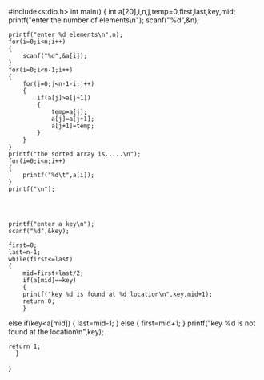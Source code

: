 #include<stdio.h>
int main()
{
    int a[20],i,n,j,temp=0,first,last,key,mid;
    printf("enter the number of elements\n");
    scanf("%d",&n);
    
    printf("enter %d elements\n",n);
    for(i=0;i<n;i++)
    {
        scanf("%d",&a[i]);
    }
    for(i=0;i<n-1;i++)
    {
        for(j=0;j<n-1-i;j++)
        {
            if(a[j]>a[j+1])
            {
                temp=a[j];
                a[j]=a[j+1];
                a[j+1]=temp;
            }
        }
    }
    printf("the sorted array is.....\n");
    for(i=0;i<n;i++)
    {
        printf("%d\t",a[i]);
    }
    printf("\n");
    
    
    
    
    printf("enter a key\n");
    scanf("%d",&key);
    
    first=0;
    last=n-1;
    while(first<=last)
    {
        mid=first+last/2;
        if(a[mid]==key)
        {
        printf("key %d is found at %d location\n",key,mid+1);
        return 0;
        }
    
  else if(key<a[mid])
    {
        last=mid-1;
    }
    else
    {
        first=mid+1;
    }
    printf("key %d is not found at the location\n",key);
    
    return 1;
      }
  }
    

